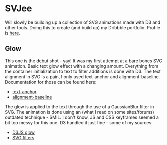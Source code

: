 # SVJee
Will slowly be building up a collection of SVG animations made with D3 and other tools. Doing this to create (and build up) my Dribbble portfolio. Profile is [here](https://dribbble.com/ivanempire).

## Glow
This one is the debut shot - yay! It was my first attempt at a bare bones SVG animation. Basic text glow effect with a changing amount. Everything from the container initialization to text to filter additions is done with D3. The text alignment in SVG is a pain, I only used text-anchor and alignment-baseline. Documentation for those can be found here:

 - [text-anchor](https://developer.mozilla.org/en-US/docs/Web/SVG/Attribute/text-anchor)
 - [alignment-baseline](https://developer.mozilla.org/en-US/docs/Web/SVG/Attribute/alignment-baseline)

The glow is applied to the text through the use of a GaussianBlur filter in SVG. The animation is done using an (what I read on some sites/forums) outdated technique - SMIL. I don't know, JS and CSS keyframes seemed a bit too messy for this one. D3 handled it just fine - some of my sources:

 - [D3JS glow](http://www.visualcinnamon.com/2016/06/glow-filter-d3-visualization.html)
 - [SVG filters](https://developer.mozilla.org/en-US/docs/Web/SVG/Element/filter)